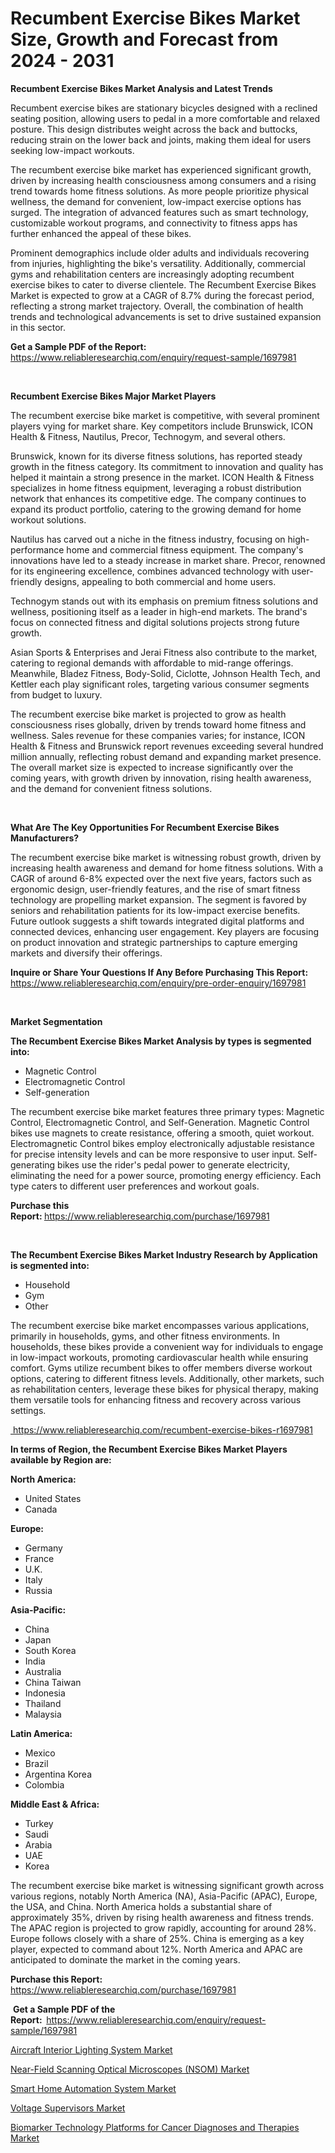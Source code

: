 <p><h1>Recumbent Exercise Bikes Market Size, Growth and Forecast from 2024 - 2031</h1></p><p><strong>Recumbent Exercise Bikes Market Analysis and Latest Trends</strong></p>
<p><p>Recumbent exercise bikes are stationary bicycles designed with a reclined seating position, allowing users to pedal in a more comfortable and relaxed posture. This design distributes weight across the back and buttocks, reducing strain on the lower back and joints, making them ideal for users seeking low-impact workouts. </p><p>The recumbent exercise bike market has experienced significant growth, driven by increasing health consciousness among consumers and a rising trend towards home fitness solutions. As more people prioritize physical wellness, the demand for convenient, low-impact exercise options has surged. The integration of advanced features such as smart technology, customizable workout programs, and connectivity to fitness apps has further enhanced the appeal of these bikes. </p><p>Prominent demographics include older adults and individuals recovering from injuries, highlighting the bike's versatility. Additionally, commercial gyms and rehabilitation centers are increasingly adopting recumbent exercise bikes to cater to diverse clientele. The Recumbent Exercise Bikes Market is expected to grow at a CAGR of 8.7% during the forecast period, reflecting a strong market trajectory. Overall, the combination of health trends and technological advancements is set to drive sustained expansion in this sector.</p></p>
<p><strong>Get a Sample PDF of the Report:&nbsp;</strong> <a href="https://www.reliableresearchiq.com/enquiry/request-sample/1697981?utm_campaign=1138&utm_medium=2&utm_source=Github&utm_content=ia&utm_term=04102024&utm_id=recumbent-exercise-bikes">https://www.reliableresearchiq.com/enquiry/request-sample/1697981</a></p>
<p>&nbsp;</p>
<p><strong>Recumbent Exercise Bikes Major Market Players</strong></p>
<p><p>The recumbent exercise bike market is competitive, with several prominent players vying for market share. Key competitors include Brunswick, ICON Health & Fitness, Nautilus, Precor, Technogym, and several others. </p><p>Brunswick, known for its diverse fitness solutions, has reported steady growth in the fitness category. Its commitment to innovation and quality has helped it maintain a strong presence in the market. ICON Health & Fitness specializes in home fitness equipment, leveraging a robust distribution network that enhances its competitive edge. The company continues to expand its product portfolio, catering to the growing demand for home workout solutions.</p><p>Nautilus has carved out a niche in the fitness industry, focusing on high-performance home and commercial fitness equipment. The company's innovations have led to a steady increase in market share. Precor, renowned for its engineering excellence, combines advanced technology with user-friendly designs, appealing to both commercial and home users.</p><p>Technogym stands out with its emphasis on premium fitness solutions and wellness, positioning itself as a leader in high-end markets. The brand's focus on connected fitness and digital solutions projects strong future growth.</p><p>Asian Sports & Enterprises and Jerai Fitness also contribute to the market, catering to regional demands with affordable to mid-range offerings. Meanwhile, Bladez Fitness, Body-Solid, Ciclotte, Johnson Health Tech, and Kettler each play significant roles, targeting various consumer segments from budget to luxury.</p><p>The recumbent exercise bike market is projected to grow as health consciousness rises globally, driven by trends toward home fitness and wellness. Sales revenue for these companies varies; for instance, ICON Health & Fitness and Brunswick report revenues exceeding several hundred million annually, reflecting robust demand and expanding market presence. The overall market size is expected to increase significantly over the coming years, with growth driven by innovation, rising health awareness, and the demand for convenient fitness solutions.</p></p>
<p>&nbsp;</p>
<p><strong>What Are The Key Opportunities For Recumbent Exercise Bikes Manufacturers?</strong></p>
<p><p>The recumbent exercise bike market is witnessing robust growth, driven by increasing health awareness and demand for home fitness solutions. With a CAGR of around 6-8% expected over the next five years, factors such as ergonomic design, user-friendly features, and the rise of smart fitness technology are propelling market expansion. The segment is favored by seniors and rehabilitation patients for its low-impact exercise benefits. Future outlook suggests a shift towards integrated digital platforms and connected devices, enhancing user engagement. Key players are focusing on product innovation and strategic partnerships to capture emerging markets and diversify their offerings.</p></p>
<p><strong>Inquire or Share Your Questions If Any Before Purchasing This Report:</strong> <a href="https://www.reliableresearchiq.com/enquiry/pre-order-enquiry/1697981?utm_campaign=1138&utm_medium=2&utm_source=Github&utm_content=ia&utm_term=04102024&utm_id=recumbent-exercise-bikes">https://www.reliableresearchiq.com/enquiry/pre-order-enquiry/1697981</a></p>
<p>&nbsp;</p>
<p><strong>Market Segmentation</strong></p>
<p><strong>The Recumbent Exercise Bikes Market Analysis by types is segmented into:</strong></p>
<p><ul><li>Magnetic Control</li><li>Electromagnetic Control</li><li>Self-generation</li></ul></p>
<p><p>The recumbent exercise bike market features three primary types: Magnetic Control, Electromagnetic Control, and Self-Generation. Magnetic Control bikes use magnets to create resistance, offering a smooth, quiet workout. Electromagnetic Control bikes employ electronically adjustable resistance for precise intensity levels and can be more responsive to user input. Self-generating bikes use the rider's pedal power to generate electricity, eliminating the need for a power source, promoting energy efficiency. Each type caters to different user preferences and workout goals.</p></p>
<p><strong>Purchase this Report:&nbsp;</strong><a href="https://www.reliableresearchiq.com/purchase/1697981?utm_campaign=1138&utm_medium=2&utm_source=Github&utm_content=ia&utm_term=04102024&utm_id=recumbent-exercise-bikes">https://www.reliableresearchiq.com/purchase/1697981</a></p>
<p>&nbsp;</p>
<p><strong>The Recumbent Exercise Bikes Market Industry Research by Application is segmented into:</strong></p>
<p><ul><li>Household</li><li>Gym</li><li>Other</li></ul></p>
<p><p>The recumbent exercise bike market encompasses various applications, primarily in households, gyms, and other fitness environments. In households, these bikes provide a convenient way for individuals to engage in low-impact workouts, promoting cardiovascular health while ensuring comfort. Gyms utilize recumbent bikes to offer members diverse workout options, catering to different fitness levels. Additionally, other markets, such as rehabilitation centers, leverage these bikes for physical therapy, making them versatile tools for enhancing fitness and recovery across various settings.</p></p>
<p><a href="https://www.reliableresearchiq.com/recumbent-exercise-bikes-r1697981?utm_campaign=1138&utm_medium=2&utm_source=Github&utm_content=ia&utm_term=04102024&utm_id=recumbent-exercise-bikes">&nbsp;https://www.reliableresearchiq.com/recumbent-exercise-bikes-r1697981</a></p>
<p><strong>In terms of Region, the Recumbent Exercise Bikes Market Players available by Region are:</strong></p>
<p>
    <p> <strong> North America: </strong>
        <ul>
            <li>United States</li>
            <li>Canada</li>
        </ul>
        </p> 
    <p> <strong> Europe: </strong>
        <ul>
            <li>Germany</li>
            <li>France</li>
            <li>U.K.</li>
            <li>Italy</li>
            <li>Russia</li>
        </ul>
        </p> 
    <p> <strong> Asia-Pacific: </strong>
        <ul>
            <li>China</li>
            <li>Japan</li>
            <li>South Korea</li>
            <li>India</li>
            <li>Australia</li>
            <li>China Taiwan</li>
            <li>Indonesia</li>
            <li>Thailand</li>
            <li>Malaysia</li>
        </ul>
        </p> 
    <p> <strong> Latin America: </strong>
        <ul>
            <li>Mexico</li>
            <li>Brazil</li>
            <li>Argentina Korea</li>
            <li>Colombia</li>
        </ul>
        </p> 
    <p> <strong> Middle East & Africa: </strong>
        <ul>
            <li>Turkey</li>
            <li>Saudi</li>
            <li>Arabia</li>
            <li>UAE</li>
            <li>Korea</li>
        </ul>
    </p>
    </p>
<p><p>The recumbent exercise bike market is witnessing significant growth across various regions, notably North America (NA), Asia-Pacific (APAC), Europe, the USA, and China. North America holds a substantial share of approximately 35%, driven by rising health awareness and fitness trends. The APAC region is projected to grow rapidly, accounting for around 28%. Europe follows closely with a share of 25%. China is emerging as a key player, expected to command about 12%. North America and APAC are anticipated to dominate the market in the coming years.</p></p>
<p><strong>Purchase this Report: </strong><a href="https://www.reliableresearchiq.com/purchase/1697981?utm_campaign=1138&utm_medium=2&utm_source=Github&utm_content=ia&utm_term=04102024&utm_id=recumbent-exercise-bikes">https://www.reliableresearchiq.com/purchase/1697981</a></p>
<p>&nbsp;<strong>Get a Sample PDF of the Report:&nbsp;&nbsp;</strong><a href="https://www.reliableresearchiq.com/enquiry/request-sample/1697981?utm_campaign=1138&utm_medium=2&utm_source=Github&utm_content=ia&utm_term=04102024&utm_id=recumbent-exercise-bikes">https://www.reliableresearchiq.com/enquiry/request-sample/1697981</a></p>
<p><strong></strong></p>
<p><p><a href="https://www.linkedin.com/pulse/influencing-factors-aircraft-interior-lighting-system-market-xaeme?utm_campaign=1138&utm_medium=2&utm_source=Github&utm_content=ia&utm_term=04102024&utm_id=recumbent-exercise-bikes">Aircraft Interior Lighting System Market</a></p><p><a href="https://github.com/BesaLoshi2000/Market-Research-Report-List-1/blob/main/near-field-scanning-optical-microscopes-nsom-market.md?utm_campaign=1138&utm_medium=2&utm_source=Github&utm_content=ia&utm_term=04102024&utm_id=recumbent-exercise-bikes">Near-Field Scanning Optical Microscopes (NSOM) Market</a></p><p><a href="https://www.linkedin.com/pulse/analyzing-smart-home-automation-system-market-dynamics-growth-6knze?utm_campaign=1138&utm_medium=2&utm_source=Github&utm_content=ia&utm_term=04102024&utm_id=recumbent-exercise-bikes">Smart Home Automation System Market</a></p><p><a href="https://www.linkedin.com/pulse/voltage-supervisors-market-evolution-future-outlook-forecasting-mz2ue?utm_campaign=1138&utm_medium=2&utm_source=Github&utm_content=ia&utm_term=04102024&utm_id=recumbent-exercise-bikes">Voltage Supervisors Market</a></p><p><a href="https://github.com/JavierDDowns/Market-Research-Report-List-1/blob/main/biomarker-technology-platforms-for-cancer-diagnoses-and-therapies-market.md?utm_campaign=1138&utm_medium=2&utm_source=Github&utm_content=ia&utm_term=04102024&utm_id=recumbent-exercise-bikes">Biomarker Technology Platforms for Cancer Diagnoses and Therapies Market</a></p></p>